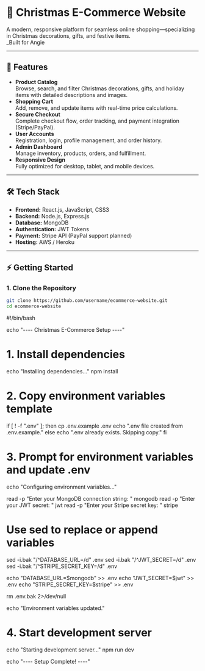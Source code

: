 # 🎄 Christmas E-Commerce Website

A modern, responsive platform for seamless online shopping—specializing in Christmas decorations, gifts, and festive items.  
_Built for Angie 

---

## 🚀 Features

- **Product Catalog**  
  Browse, search, and filter Christmas decorations, gifts, and holiday items with detailed descriptions and images.
- **Shopping Cart**  
  Add, remove, and update items with real-time price calculations.
- **Secure Checkout**  
  Complete checkout flow, order tracking, and payment integration (Stripe/PayPal).
- **User Accounts**  
  Registration, login, profile management, and order history.
- **Admin Dashboard**  
  Manage inventory, products, orders, and fulfillment.
- **Responsive Design**  
  Fully optimized for desktop, tablet, and mobile devices.

---

## 🛠 Tech Stack

- **Frontend:** React.js, JavaScript, CSS3  
- **Backend:** Node.js, Express.js  
- **Database:** MongoDB  
- **Authentication:** JWT Tokens  
- **Payment:** Stripe API (PayPal support planned)  
- **Hosting:** AWS / Heroku

---


## ⚡️ Getting Started

### 1. Clone the Repository

```bash
git clone https://github.com/username/ecommerce-website.git
cd ecommerce-website
```


#!/bin/bash

echo "---- Christmas E-Commerce Setup ----"

# 1. Install dependencies
echo "Installing dependencies..."
npm install

# 2. Copy environment variables template
if [ ! -f ".env" ]; then
    cp .env.example .env
    echo ".env file created from .env.example."
else
    echo ".env already exists. Skipping copy."
fi

# 3. Prompt for environment variables and update .env
echo "Configuring environment variables..."

read -p "Enter your MongoDB connection string: " mongodb
read -p "Enter your JWT secret: " jwt
read -p "Enter your Stripe secret key: " stripe

# Use sed to replace or append variables
sed -i.bak "/^DATABASE_URL=/d" .env
sed -i.bak "/^JWT_SECRET=/d" .env
sed -i.bak "/^STRIPE_SECRET_KEY=/d" .env

echo "DATABASE_URL=$mongodb" >> .env
echo "JWT_SECRET=$jwt" >> .env
echo "STRIPE_SECRET_KEY=$stripe" >> .env

rm .env.bak 2>/dev/null

echo "Environment variables updated."

# 4. Start development server
echo "Starting development server..."
npm run dev

echo "---- Setup Complete! ----"



